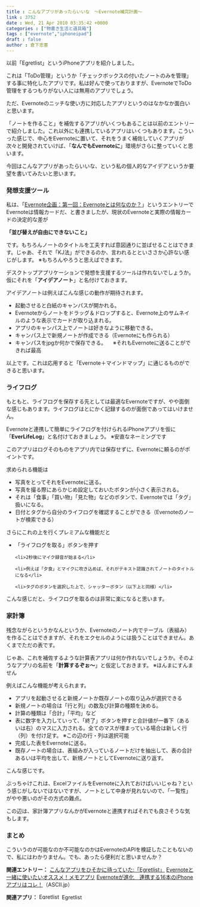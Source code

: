 ```yaml
---
title : こんなアプリがあったらいいな　～Evernote補完計画～
link : 3752
date : Wed, 21 Apr 2010 03:35:42 +0000
categories : ["物書き生活と道具箱"]
tags : ["evernote","iphoneipad"]
draft : false
author : 倉下忠憲
---
```


以前「Egretlist」というiPhoneアプリを紹介しました。

これは「ToDo管理」というか「チェックボックスの付いたノートのみを管理」する事に特化したアプリです。私は好んで使っておりますが、EvernoteでToDo管理をするつもりがない人には無用のアプリでしょう。

ただ、Evernoteのニッチな使い方に対応したアプリというのはなかなか面白いと思います。

「ノートを作ること」を補佐するアプリがいくつもあることは以前のエントリーで紹介しました。これ以外にも連携しているアプリはいくつもあります。こういった感じで、中心をEvernoteに置いて、それをうまく補佐していくアプリが次々と開発されていけば、「<strong>なんでもEvernoteに</strong>」環境がさらに整っていくと思います。

今回はこんなアプリがあったらいいな、という私の個人的なアイデアというか要望を書いてみたいと思います。

<h3>発想支援ツール</h3>
私は、「<a href="https://rashita.net/blog/?p=2783">Evernote企画：第一回：Evernoteとは何なのか？</a>」というエントリーでEvernoteは情報カードだ、と書きましたが、現状のEvernoteと実際の情報カードの決定的な差が

<strong>「並び替えが自由にできないこと」</strong>

です。もちろんノートのタイトルを工夫すれば意図通りに並ばせることはできます。じゃあ、それで「KJ法」ができるのか、言われるとといささか心許ない感じがします。
※もちろんやろうと思えばできます。

デスクトップアプリケーションで発想を支援するツールは作れないでしょうか。
仮にそれを「<strong>アイデアノート</strong>」と名付けておきます。

アイデアノートは例えばこんな感じの動作が期待されます。

<ul>
<li>起動させると白紙のキャンパスが開かれる。</li>
<li>Evernoteからノートをドラッグ＆ドロップすると、Evernote上のサムネイルのような表示でカードが取り込まれる。</li>
<li>アプリのキャンパス上でノートは好きなように移動できる。</li>
<li>キャンパス上で新規ノートが作成できる（Evernoteにも作られる）</li>
<li>キャンパスをjpgか何かで保存できる。
　※それもEvernoteに送ることができれば最高</li>
</ul>



以上です。これは応用すると「Evernote＋マインドマップ」に通じるものができると思います。

<h3>ライフログ</h3>
もともと、ライフログを保存する先としては最適なEvernoteですが、やや面倒な感じもあります。ライフログはとにかく記録するのが面倒であってはいけません。

Evernoteと連携して簡単にライフログを付けられるiPhoneアプリを仮に「<strong>EverLifeLog</strong>」と名付けておきましょう。
※安直なネーミングです

このアプリはログそのものをアプリ内では保存せずに、Evernoteに頼るのがポイントです。

求められる機能は

<ul>
<li>写真をとってそれをEvernoteに送る。</li>
<li>写真を撮る際にあらかじめ設定しておいたボタンが小さく表示される。</li>
<li>それは「食事」「買い物」「見た物」などのボタンで、Evernoteでは「タグ」扱いになる。</li>
<li>日付とタグから自分のライフログを確認することができる（Evernoteのノートが検索できる）</li>
</ul>

さらにこれの上を行くプレミアムな機能だと

<ul>
	<li>「ライフログを取る」ボタンを押す</li>

	<li>2秒後にマイク録音が始まる</li>

	<li>例えば「夕食」とマイクに吹き込めば、それがテキスト認識されてノートのタイトルになる</li>

	<li>タグのボタンを選択した上で、シャッターボタン（以下上と同様）</li>
</ul>





こんな感じだと、ライフログを取るのは非常に楽になると思います。

<h3>家計簿</h3>
残念ながらというかなんというか、Evernoteのノート内でテーブル（表組み）を作ることはできますが、それをエクセルのようには扱うことはできません。あくまでただの表です。

じゃあ、これを補佐するような計算表アプリは何か作れないでしょうか。そのようなアプリの名前を「<strong>計算するぞぉ～</strong>」と仮定しておきます。
※ほんまにすんません

例えばこんな機能が考えられます。

<ul>
<li>アプリを起動させると新規ノートか既存ノートの取り込みが選択できる</li>
<li>新規ノートの場合は「行と列」の数及び計算の種類を決める。</li>
<li>計算の種類は「合計」「平均」など</li>
<li>表に数字を入力していって、「終了」ボタンを押すと合計値が一番下（あるいは右）のマスに入力される。全てのマスが埋まっている場合は新しく行（列）を付け足す。
※この辺の行・列は選択可能</li>
<li>完成した表をEvernoteに送る。</li>
<li>既存ノートの場合は、表組みが入っているノートだけを抽出して、表の合計あるいは平均を出して、新規ノートとしてEvernoteに送り返す。</li>
</ul>



こんな感じです。

ぶっちゃけこれは、ExcelファイルをEvernoteに入れておけばいいじゃね？という感じがしないではないですが、ノートとして中身が見れないので、「一覧性」がやや悪いのがその方式の難点。

この辺は、家計簿アプリなんかがEvernoteと連携すればそれでも良さそうな気もします。
<h3>まとめ</h3>
こういうのが可能なのか不可能なのかはEvernoteのAPIを検証したこともないので、私にはわかりません。でも、あったら便利だと思いませんか？

<strong>関連エントリー：</strong>
<a href="https://rashita.net/blog/?p=3620">こんなアプリをひそかに待っていた:「Egretlist」</a>
<a href="https://rashita.net/blog/?p=3720">Evernoteと一緒に使いたいオススメ！メモアプリ</a>
<a href="http://ascii.jp/elem/000/000/491/491544/">Evernoteが進化　連携する16本のiPhoneアプリはコレ！</a>（ASCII.jp）

<strong>関連アプリ：</strong>
<a href="http://click.linksynergy.com/fs-bin/stat?id=Q0goZPzeHEw&offerid=94348&type=3&subid=0&tmpid=2192&RD_PARM1=http%253A%252F%252Fitunes.apple.com%252Fjp%252Fapp%252Fegretlist%252Fid363951705%253Fmt%253D8%2526uo%253D6%2526partnerId%253D30" target="itunes_store"><img height="15" width="61" alt="Egretlist" src="http://ax.phobos.apple.com.edgesuite.net/images/badgeitunes61x15dark.gif" /></a>Egretlist